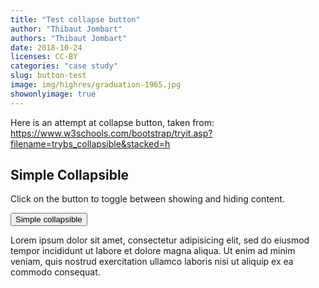 ```yaml
---
title: "Test collapse button"
author: "Thibaut Jombart"
authors: "Thibaut Jombart"
date: 2018-10-24
licenses: CC-BY
categories: "case study"
slug: button-test
image: img/highres/graduation-1965.jpg
showonlyimage: true
---
```


Here is an attempt at collapse button, taken from:
<https://www.w3schools.com/bootstrap/tryit.asp?filename=trybs_collapsible&stacked=h>

<h2>
Simple Collapsible
</h2>
<p>
Click on the button to toggle between showing and hiding content.
</p>
<button type="button" class="btn btn-info" data-toggle="collapse" data-target="#demo">Simple
collapsible</button>

Lorem ipsum dolor sit amet, consectetur adipisicing elit, sed do eiusmod
tempor incididunt ut labore et dolore magna aliqua. Ut enim ad minim
veniam, quis nostrud exercitation ullamco laboris nisi ut aliquip ex ea
commodo consequat.
